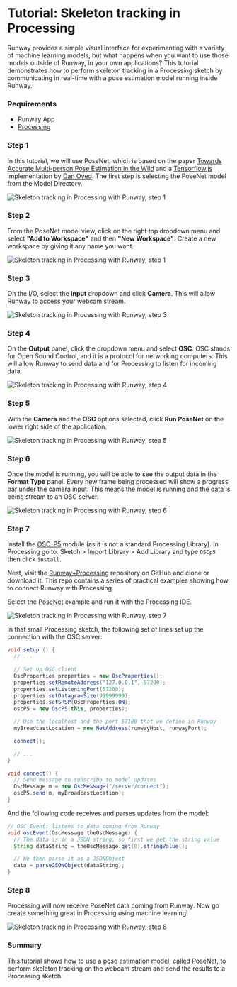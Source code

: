# Tutorial: Skeleton tracking in Processing

Runway provides a simple visual interface for experimenting with a variety of machine learning models, but what happens when you want to use those models outside of Runway, in your own applications? This tutorial demonstrates how to perform skeleton tracking in a Processing sketch by communicating in real-time with a pose estimation model running inside Runway.

### Requirements

- Runway App
- [Processing](https://processing.org/download/)

### Step 1

In this tutorial, we will use PoseNet, which is based on the paper [Towards Accurate Multi-person Pose Estimation in the Wild](https://arxiv.org/abs/1701.01779) and a [Tensorflow.js](https://js.tensorflow.org/) implementation by [Dan Oved](https://www.danioved.com/). The first step is selecting the PoseNet model from the Model Directory.

![Skeleton tracking in Processing with Runway, step 1](assets/images/tutorials/tutorial_posenet/01_select_model.png)

### Step 2

From the PoseNet model view, click on the right top dropdown menu and select **"Add to Workspace"** and then **"New Workspace"**. Create a new workspace by giving it any name you want.

![Skeleton tracking in Processing with Runway, step 1](assets/images/tutorials/tutorial_posenet/posenet02.png)

### Step 3

On the I/O, select the **Input** dropdown and click **Camera**. This will allow Runway to access your webcam stream.

![Skeleton tracking in Processing with Runway, step 3](assets/images/tutorials/tutorial_posenet//3_select_camera_input.png)


### Step 4

On the **Output** panel, click the dropdown menu and select **OSC**. OSC stands for Open Sound Control, and it is a protocol for networking computers. This will allow Runway to send data and for Processing to listen for incoming data.

![Skeleton tracking in Processing with Runway, step 4](assets/images/tutorials/tutorial_posenet//4_select_osc_output.png)

### Step 5

With the **Camera** and the **OSC** options selected, click **Run PoseNet** on the lower right side of the application.

![Skeleton tracking in Processing with Runway, step 5](assets/images/tutorials/tutorial_posenet//5_run_posenet.png)

### Step 6

Once the model is running, you will be able to see the output data in the **Format Type** panel. Every new frame being processed will show a progress bar under the camera input. This means the model is running and the data is being stream to an OSC server.

![Skeleton tracking in Processing with Runway, step 6](assets/images/tutorials/tutorial_posenet//6_posenet_running.png)

### Step 7

Install the [OSC-P5](http://www.sojamo.de/libraries/oscP5/) module (as it is not a standard Processing Library). In Processing go to: Sketch > Import Library > Add Library and type `OSCp5` then click `install`.

Nest, visit the [Runway+Processing](https://github.com/runwayml/processing) repository on GitHub and clone or download it. This repo contains a series of practical examples showing how to connect Runway with Processing.

Select the [PoseNet](https://github.com/runwayml/processing/blob/master/posenet/posenet.pde) example and run it with the Processing IDE.

![Skeleton tracking in Processing with Runway, step 7](assets/images/tutorials/tutorial_posenet//7_open_processing_sketch.png)

In that small Processing sketch, the following set of lines set up the connection with the OSC server:

```java
void setup () {
  // ...

  // Set up OSC client
  OscProperties properties = new OscProperties();
  properties.setRemoteAddress("127.0.0.1", 57200);
  properties.setListeningPort(57200);
  properties.setDatagramSize(99999999);
  properties.setSRSP(OscProperties.ON);
  oscP5 = new OscP5(this, properties);

  // Use the localhost and the port 57100 that we define in Runway
  myBroadcastLocation = new NetAddress(runwayHost, runwayPort);

  connect();

  // ...
}

void connect() {
  // Send message to subscribe to model updates
  OscMessage m = new OscMessage("/server/connect");
  oscP5.send(m, myBroadcastLocation);
}
```

And the following code receives and parses updates from the model:

```java
// OSC Event: listens to data coming from Runway
void oscEvent(OscMessage theOscMessage) {
  // The data is in a JSON string, so first we get the string value
  String dataString = theOscMessage.get(0).stringValue();

  // We then parse it as a JSONObject
  data = parseJSONObject(dataString);
}
```

### Step 8

Processing will now receive PoseNet data coming from Runway. Now go create something great in Processing using machine learning!

![Skeleton tracking in Processing with Runway, step  8](assets/images/tutorials/tutorial_posenet//8_voila.png)

### Summary

This tutorial shows how to use a pose estimation model, called PoseNet, to perform skeleton tracking on the webcam stream and send the results to a Processing sketch.
